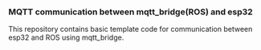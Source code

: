 ### MQTT communication between mqtt_bridge(ROS) and esp32

This repository contains basic template code for communication between esp32 and ROS using mqtt_bridge.
